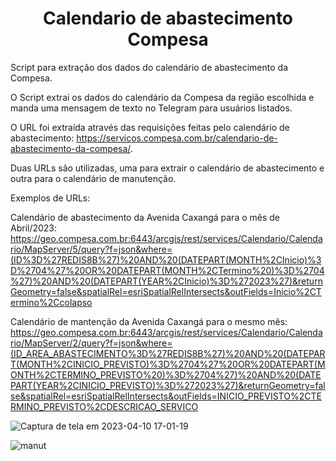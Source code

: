 <h1 align="center"> Calendario de abastecimento Compesa </h1>

Script para extração dos dados do calendário de abastecimento da Compesa.

O Script extrai os dados do calendário da Compesa da região escolhida e manda uma mensagem de texto no Telegram para usuários listados.

O URL foi extraída através das requisições feitas pelo calendário de abastecimento: https://servicos.compesa.com.br/calendario-de-abastecimento-da-compesa/.

Duas URLs são utilizadas, uma para extrair o calendário de abastecimento e outra para o calendário de manutenção.

Exemplos de URLs:

Calendário de abastecimento da Avenida Caxangá para o mês de Abril/2023: https://geo.compesa.com.br:6443/arcgis/rest/services/Calendario/Calendario/MapServer/5/query?f=json&where=(ID%3D%27REDIS8B%27)%20AND%20(DATEPART(MONTH%2CInicio)%3D%2704%27%20OR%20DATEPART(MONTH%2CTermino%20)%3D%2704%27)%20AND%20(DATEPART(YEAR%2CInicio)%3D%272023%27)&returnGeometry=false&spatialRel=esriSpatialRelIntersects&outFields=Inicio%2CTermino%2Ccolapso

Calendário de mantenção da Avenida Caxangá para o mesmo mês: https://geo.compesa.com.br:6443/arcgis/rest/services/Calendario/Calendario/MapServer/2/query?f=json&where=(ID_AREA_ABASTECIMENTO%3D%27REDIS8B%27)%20AND%20(DATEPART(MONTH%2CINICIO_PREVISTO)%3D%2704%27%20OR%20DATEPART(MONTH%2CTERMINO_PREVISTO%20)%3D%2704%27)%20AND%20(DATEPART(YEAR%2CINICIO_PREVISTO)%3D%272023%27)&returnGeometry=false&spatialRel=esriSpatialRelIntersects&outFields=INICIO_PREVISTO%2CTERMINO_PREVISTO%2CDESCRICAO_SERVICO

![Captura de tela em 2023-04-10 17-01-19](https://user-images.githubusercontent.com/83115714/230987228-b7bddc4b-4fe3-4111-9b0b-5819839c7c04.png)

![manut](https://user-images.githubusercontent.com/83115714/230987388-f578fe8c-f581-4ad2-a451-05e9716a328b.png)
